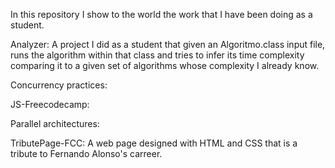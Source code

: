 In this repository I show to the world the work that I have been doing as a student.

Analyzer:
A project I did as a student that given an Algoritmo.class input file, runs the algorithm within that class and tries to infer its time complexity comparing it to a given set of algorithms whose complexity I already know.

Concurrency practices:

JS-Freecodecamp:

Parallel architectures:

TributePage-FCC:
A web page designed with HTML and CSS that is a tribute to Fernando Alonso's carreer.

